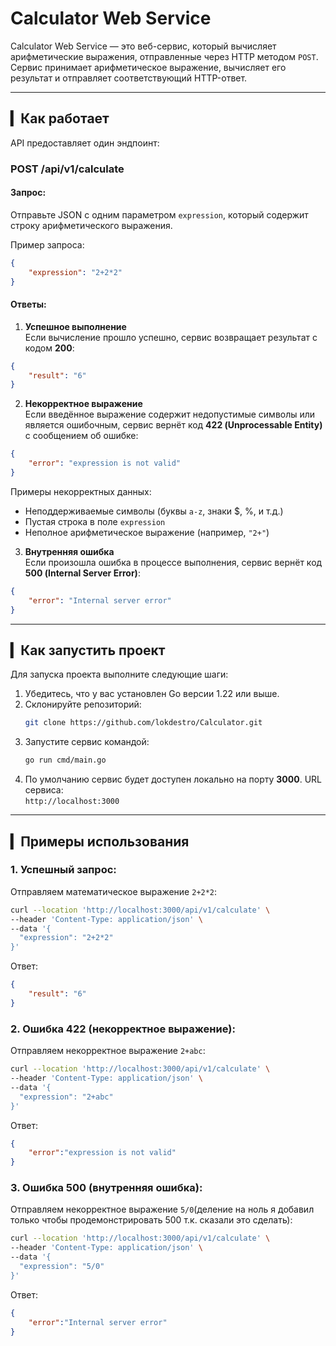 # Calculator Web Service

Calculator Web Service — это веб-сервис, который вычисляет арифметические выражения, отправленные через HTTP методом `POST`. Сервис принимает арифметическое выражение, вычисляет его результат и отправляет соответствующий HTTP-ответ.

---

## ▎Как работает

API предоставляет один эндпоинт:

### **POST /api/v1/calculate**

#### Запрос:  
Отправьте JSON с одним параметром `expression`, который содержит строку арифметического выражения.

Пример запроса:

```json
{
    "expression": "2+2*2"
}
```

#### Ответы:

1. **Успешное выполнение**  
Если вычисление прошло успешно, сервис возвращает результат с кодом **200**:

```json
{
    "result": "6"
}
```

2. **Некорректное выражение**  
Если введённое выражение содержит недопустимые символы или является ошибочным, сервис вернёт код **422 (Unprocessable Entity)** с сообщением об ошибке:

```json
{
    "error": "expression is not valid"
}
```

Примеры некорректных данных:
- Неподдерживаемые символы (буквы `a-z`, знаки $, %, и т.д.)
- Пустая строка в поле `expression`
- Неполное арифметическое выражение (например, `"2+"`)

3. **Внутренняя ошибка**  
Если произошла ошибка в процессе выполнения, сервис вернёт код **500 (Internal Server Error)**:

```json
{
    "error": "Internal server error"
}
```

---

## ▎Как запустить проект

Для запуска проекта выполните следующие шаги:

1. Убедитесь, что у вас установлен Go версии 1.22 или выше.
2. Склонируйте репозиторий:
    ```bash
    git clone https://github.com/lokdestro/Calculator.git
    ```
3. Запустите сервис командой:
    ```bash
    go run cmd/main.go
    ```
4. По умолчанию сервис будет доступен локально на порту **3000**. URL сервиса:  
    `http://localhost:3000`

---

## ▎Примеры использования

### 1. Успешный запрос:

Отправляем математическое выражение `2+2*2`:

```bash
curl --location 'http://localhost:3000/api/v1/calculate' \
--header 'Content-Type: application/json' \
--data '{
  "expression": "2+2*2"
}'
```

Ответ:
```json
{
    "result": "6"
}
```

### 2. Ошибка 422 (некорректное выражение):

Отправляем некорректное выражение `2+abc`:

```bash
curl --location 'http://localhost:3000/api/v1/calculate' \
--header 'Content-Type: application/json' \
--data '{
  "expression": "2+abc"
}'
```


Ответ:
```json
{
    "error":"expression is not valid"
}
```

### 3. Ошибка 500 (внутренняя ошибка):

Отправляем некорректное выражение `5/0`(деление на ноль я добавил только чтобы продемонстрировать 500 т.к. сказали это сделать):

```bash
curl --location 'http://localhost:3000/api/v1/calculate' \
--header 'Content-Type: application/json' \
--data '{
  "expression": "5/0"
}'
```


Ответ:
```json
{
    "error":"Internal server error"
}
```
